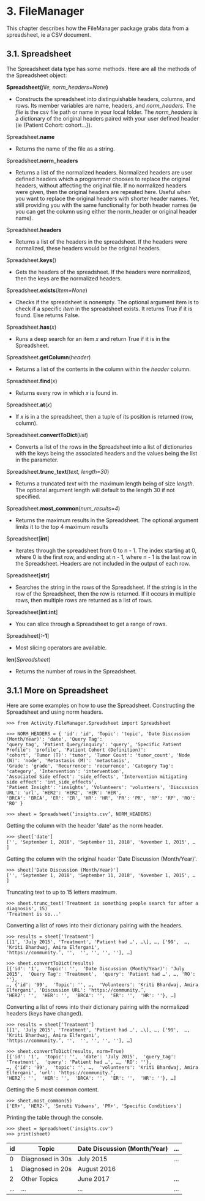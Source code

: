 
# 3. FileManager

This chapter describes how the FileManager package grabs data from a spreadsheet, ie a CSV document.

## 3.1. Spreadsheet

The Spreadsheet data type has some methods. Here are all the methods of the Spreadsheet object:

**Spreadsheet(**_file, norm\_headers=None_**)**

* Constructs the spreadsheet into distinguishable headers, columns, and rows. Its member variables are name, headers, 
and _norm\_headers_. The _file_ is the csv file path or name in your local folder. The _norm\_headers_ is a dictionary 
of the original headers paired with your user defined header (ie {Patient Cohort: cohort…}).

Spreadsheet.**name**

* Returns the name of the file as a string.

Spreadsheet.**norm\_headers**

* Returns a list of the normalized headers. Normalized headers are user defined headers which a programmer chooses to 
replace the original headers, without affecting the original file. If no normalized headers were given, then the 
original headers are repeated here. Useful when you want to replace the original headers with shorter header names. 
Yet, still providing you with the same functionality for both header names (ie you can get the column using either the 
norm\_header or original header name).

Spreadsheet.**headers**

* Returns a list of the headers in the spreadsheet. If the headers were normalized, these headers would be the original 
headers.

Spreadsheet.**keys**()

* Gets the headers of the spreadsheet. If the headers were normalized, then the keys are the normalized headers.

Spreadsheet.**exists**(_item=None_)

* Checks if the spreadsheet is nonempty. The optional argument item is to check if a specific _item_ in the spreadsheet 
exists. It returns True if it is found. Else returns False.

Spreadsheet.**has**(_x_)

* Runs a deep search for an item _x_ and return True if it is in the Spreadsheet.

Spreadsheet.**getColumn**(_header_)

* Returns a list of the contents in the column within the _header_ column.

Spreadsheet.**find**(_x_)

* Returns every row in which _x_ is found in.

Spreadsheet.**at**(_x_)

* If _x_ is in a the spreadsheet, then a tuple of its position is returned (row, column). 

Spreadsheet.**convertToDict**(_list_)

* Converts a list of the rows in the Spreadsheet into a list of dictionaries with the keys being the associated headers 
and the values being the list in the parameter.

Spreadsheet.**trunc\_text**(_text, length=30_)

* Returns a truncated _text_ with the maximum length being of size _length_. The optional argument length will default 
to the length 30 if not specified.

Spreadsheet.**most\_common**(_num\_results=4_)

* Returns the maximum results in the Spreadsheet. The optional argument limits it to the top 4 maximum results

Spreadsheet\[**int**\]

* Iterates through the spreadsheet from 0 to n - 1. The index starting at 0, where 0 is the first row, and ending at 
n - 1, where n - 1 is the last row in the Spreadsheet. Headers are not included in the output of each row.

Spreadsheet\[**str**\]

* Searches the string in the rows of the Spreadsheet. If the string is in the row of the Spreadsheet, 
then the row is returned. If it occurs in multiple rows, then multiple rows are returned as a list of rows.

Spreadsheet\[**int:int**\]

* You can slice through a Spreadsheet to get a range of rows.

Spreadsheet\[**:-1**\]

* Most slicing operators are available.

**len**(_Spreadsheet_)
* Returns the number of rows in the Spreadsheet.

## 3.1.1 More on Spreadsheet

Here are some examples on how to use the Spreadsheet. 
Constructing the Spreadsheet and using norm headers.
```
>>> from Activity.FileManager.Spreadsheet import Spreadsheet  

>>> NORM_HEADERS = { 'id': 'id', 'Topic': 'topic', 'Date Discussion (Month/Year)': 'date', 'Query Tag': 
'query_tag', 'Patient Query/inquiry': 'query', 'Specific Patient Profile': 'profile', 'Patient Cohort (Definition)': 
'cohort', 'Tumor (T)': 'tumor', 'Tumor Count': 'tumor_count', 'Node (N)': 'node', 'Metastasis (M)': 'metastasis', 
'Grade': 'grade', 'Recurrence': 'recurrence', 'Category Tag': 'category', 'Intervention': 'intervention',
'Associated Side effect': 'side_effects', 'Intervention mitigating side effect': 'int_side_effects',
'Patient Insight': 'insights', 'Volunteers': 'volunteers', 'Discussion URL': 'url', 'HER2': 'HER2', 'HER': 'HER',
'BRCA': 'BRCA', 'ER': 'ER', 'HR': 'HR', 'PR': 'PR', 'RP': 'RP', 'RO': 'RO' }  
 
>>> sheet = Spreadsheet(‘insights.csv’, NORM_HEADERS)  
```

Getting the column with the header 'date' as the norm header.
```
>>> sheet['date']  
['', 'September 1, 2018', 'September 11, 2018', 'November 1, 2015', … ]  
```
Getting the column with the original header 'Date Discussion (Month/Year)'.
```
>>> sheet['Date Discussion (Month/Year)']  
['', 'September 1, 2018', 'September 11, 2018', 'November 1, 2015', … ]  
```

Truncating text to up to 15 letters maximum.
```
>>> sheet.trunc_text('Treatment is something people search for after a diagnosis', 15)  
'Treatment is so...'   
```
Converting a list of rows into their dictionary pairing with the headers.
```
>>> results = sheet['Treatment']  
[[1', 'July 2015', 'Treatment', 'Patient had …', …\], …, ['99',  …,  'Kriti Bhardwaj, Amira Elfergani',
'https://community.’, '',  '', '', '', ''], …]

>>> sheet.convertToDict(results)  
[{'id': '1',  'Topic': '',  'Date Discussion (Month/Year)': 'July 2015',  'Query Tag': 'Treatment',  'query': 'Patient had …', …, 'RO': ''}, 
…, {'id': '99',  'Topic': '', …,  'Volunteers': 'Kriti Bhardwaj, Amira Elfergani', 'Discussion URL': 'https://community.’, 
'HER2': '',  'HER': '',  'BRCA': '',  'ER': '',  'HR': ''}, …]
```

Converting a list of rows into their dictionary pairing with the normalized headers (keys have changed).
```
>>> results = sheet['Treatment']  
[[1', 'July 2015', 'Treatment', 'Patient had …', …\], …, ['99',  …,  'Kriti Bhardwaj, Amira Elfergani',
'https://community.’, '',  '', '', '', ''], …]

>>> sheet.convertToDict(results, norm=True)  
[{'id': '1',  'topic': '',  'date': 'July 2015',  'query_tag': 'Treatment',  'query': 'Patient had …', …, 'RO': ''}, 
…, {'id': '99',  'topic': '', …,  'volunteers': 'Kriti Bhardwaj, Amira Elfergani', 'url': 'https://community.’, 
'HER2': '',  'HER': '',  'BRCA': '',  'ER': '',  'HR': ''}, …]
```

Getting the 5 most common content.
```
>>> sheet.most_common(5)
['ER+', 'HER2-', 'Smruti Vidwans', 'PR+', 'Specific Conditions'] 
```

Printing the table through the console.
```
>>> sheet = Spreadsheet('insights.csv')  
>>> print(sheet)  
```
| id  | Topic | Date Discussion (Month/Year) | ... |
| --- | --- | --- | --- |
| 0  | Diagnosed in 30s | July 2015   | ... |
| 1 | Diagnosed in 20s | August 2016  | 
| 2 | Other Topics | June 2017  | ... |
| ... | ... | ...  | ... | ...   | ... |
